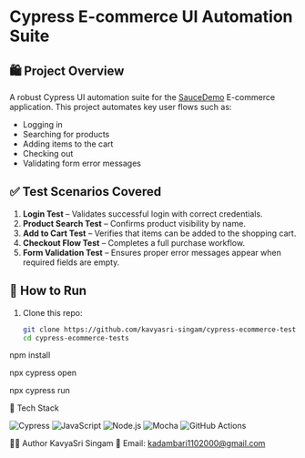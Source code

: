 # Cypress E-commerce UI Automation Suite

## 🛍️ Project Overview

A robust Cypress UI automation suite for the [SauceDemo](https://www.saucedemo.com/) E-commerce application. This project automates key user flows such as:

- Logging in
- Searching for products
- Adding items to the cart
- Checking out
- Validating form error messages

## ✅ Test Scenarios Covered

1. **Login Test** – Validates successful login with correct credentials.
2. **Product Search Test** – Confirms product visibility by name.
3. **Add to Cart Test** – Verifies that items can be added to the shopping cart.
4. **Checkout Flow Test** – Completes a full purchase workflow.
5. **Form Validation Test** – Ensures proper error messages appear when required fields are empty.

## 🚀 How to Run

1. Clone this repo:
   ```bash
   git clone https://github.com/kavyasri-singam/cypress-ecommerce-tests.git
   cd cypress-ecommerce-tests

npm install

npx cypress open

npx cypress run

🧰 Tech Stack

![Cypress](https://img.shields.io/badge/Cypress-13.7.0-brightgreen?logo=cypress)
![JavaScript](https://img.shields.io/badge/JavaScript-ES6-yellow?logo=javascript)
![Node.js](https://img.shields.io/badge/Node.js-20.x-green?logo=node.js)
![Mocha](https://img.shields.io/badge/Mocha-10.2.0-brown?logo=mocha)
![GitHub Actions](https://img.shields.io/badge/CI-GitHub_Actions-blue?logo=github)



👩‍💻 Author
KavyaSri Singam
📧 Email: kadambari1102000@gmail.com

